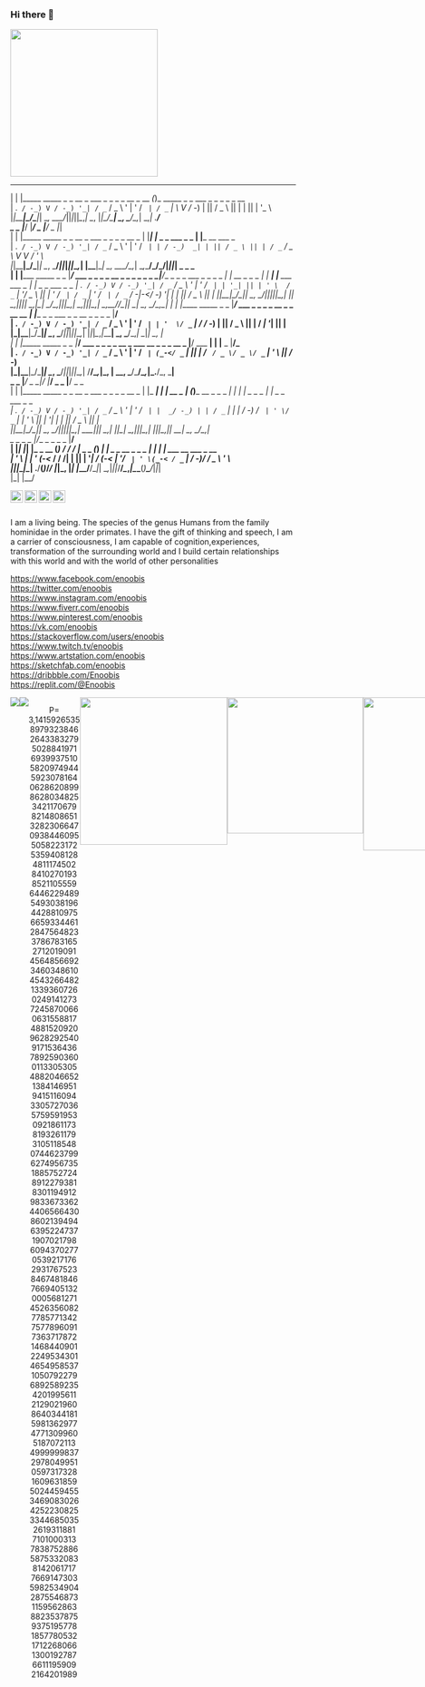 
### Hi there 👋

<!--
**electro-none/electro-none** is a ✨ _special_ ✨ repository because its `README.md` (this file) appears on your GitHub profile.

Here are some ideas to get you started:

- 🔭 I’m currently working on ...
- 🌱 I’m currently learning ...
- 👯 I’m looking to collaborate on ...
- 🤔 I’m looking for help with ...
- 💬 Ask me about ...
- 📫 How to reach me: ...
- 😄 Pronouns: ...
- ⚡ Fun fact: ...
-->
<img  name="img" src="https://cdn.discordapp.com/attachments/909731897872105545/958592925707677716/unknown.png" width="260" >  

  _  _                                                  _                                                                                                  
 | \| |_____ _____ _ _   __ _ ___ _ _  _ _  __ _   __ _(_)_ _____   _  _ ___ _  _   _  _ _ __                                                              
 | .` / -_) V / -_) '_| / _` / _ \ ' \| ' \/ _` | / _` | \ V / -_) | || / _ \ || | | || | '_ \                                                             
 |_|\_\___|\_/\___|_|   \__, \___/_||_|_||_\__,_| \__, |_|\_/\___|  \_, \___/\_,_|  \_,_| .__/                                                             
  _  _                  |___/                     |___/  _          |__/          _     |_|                                                                
 | \| |_____ _____ _ _   __ _ ___ _ _  _ _  __ _  | |___| |_   _  _ ___ _  _   __| |_____ __ ___ _                                                         
 | .` / -_) V / -_) '_| / _` / _ \ ' \| ' \/ _` | | / -_)  _| | || / _ \ || | / _` / _ \ V  V / ' \                                                        
 |_|\_\___|\_/\___|_|   \__, \___/_||_|_||_\__,_| |_\___|\__|  \_, \___/\_,_| \__,_\___/\_/\_/|_||_|          _      _                 _                   
 | \| |_____ _____ _ _  |___/ ___ _ _  _ _  __ _   _ _ _  _ _ _|__/__ _ _ _ ___ _  _ _ _  __| |  __ _ _ _  __| |  __| |___ ___ ___ _ _| |_   _  _ ___ _  _ 
 | .` / -_) V / -_) '_| / _` / _ \ ' \| ' \/ _` | | '_| || | ' \  / _` | '_/ _ \ || | ' \/ _` | / _` | ' \/ _` | / _` / -_|_-</ -_) '_|  _| | || / _ \ || |
 |_|\_\___|\_/\___|_|   \__, \___/_||_|_||_\__,_| |_|  \_,_|_||_| \__,_|_| \___/\_,_|_||_\__,_| \__,_|_||_\__,_| \__,_\___/__/\___|_|  \__|  \_, \___/\_,_|
 | \| |_____ _____ _ _  |___/ ___ _ _  _ _  __ _   _ __  __ _| |_____   _  _ ___ _  _   __ _ _ _  _                                          |__/          
 | .` / -_) V / -_) '_| / _` / _ \ ' \| ' \/ _` | | '  \/ _` | / / -_) | || / _ \ || | / _| '_| || |                                                       
 |_|\_\___|\_/\___|_|   \__, \___/_||_|_||_\__,_| |_|_|_\__,_|_\_\___|  \_, \___/\_,_| \__|_|  \_, |                                                       
 | \| |_____ _____ _ _  |___/ ___ _ _  _ _  __ _   ___ __ _ _  _   __ _ |__/ ___  __| | |__ _  |__/_                                                       
 | .` / -_) V / -_) '_| / _` / _ \ ' \| ' \/ _` | (_-</ _` | || | / _` / _ \/ _ \/ _` | '_ \ || / -_)                                                      
 |_|\_\___|\_/\___|_|   \__, \___/_||_|_||_\__,_| /__/\__,_|\_, | \__, \___/\___/\__,_|_.__/\_, \___|                                                      
  _  _                  |___/                      _       _|__/  |___/ _ _                 |__/   _            _                                          
 | \| |_____ _____ _ _   __ _ ___ _ _  _ _  __ _  | |_ ___| | |  __ _  | (_)___   __ _ _ _  __| | | |_ _  _ _ _| |_   _  _ ___ _  _                        
 | .` / -_) V / -_) '_| / _` / _ \ ' \| ' \/ _` | |  _/ -_) | | / _` | | | / -_) / _` | ' \/ _` | | ' \ || | '_|  _| | || / _ \ || |                       
 |_|\_\___|\_/\___|_|   \__, \___/_||_|_||_\__,_|  \__\___|_|_| \__,_| |_|_\___| \__,_|_||_\__,_| |_||_\_,_|_|  \__|  \_, \___/\_,_|                       
  _   _   _           _ |___/__          _       _                    _      _                                        |__/                                 
 | |_| |_| |_ _ __ __(_) / / / |_  _ _ _(_)__ __| |_ _ _ __ _ _ _  __| |__ _| |_ ___   __ ___ _ __                                                         
 | ' \  _|  _| '_ (_-<_ / / /| | || | '_| / _(_-<  _| '_/ _` | ' \(_-< / _` |  _/ -_)_/ _/ _ \ '  \                                                        
 |_||_\__|\__| .__/__(_)_/_/ |_|\_, |_| |_\__/__/\__|_| \__,_|_||_/__/_\__,_|\__\___(_)__\___/_|_|_|                                                       
             |_|                |__/                                                                         

<a href="https://www.youtube.com/channel/UCOqTa0ko06PfgayD_5ZbWTw">
  <img align="left" alt="enoobis - Youtube" width="22px" src="https://cdn.jsdelivr.net/npm/simple-icons@v3/icons/youtube.svg"/>
</a>
<a href="https://www.instagram.com/enoobis/?hl=ru">
  <img align="left" alt="enoobis - Instagram" width="22px" src="https://cdn.jsdelivr.net/npm/simple-icons@v3/icons/instagram.svg"/>
</a>
<a href="https://twitter.com/s00fler">
  <img align="left" alt="enoobis - Twitter" width="22px" src="https://cdn.jsdelivr.net/npm/simple-icons@v3/icons/twitter.svg"/>
</a>
<a href="https://www.facebook.com/enoobis">
  <img align="left" alt="enoobis - Facebook" width="22px" src="https://cdn.jsdelivr.net/npm/simple-icons@v3/icons/facebook.svg"/>
</a>
<br />
<br />

I am a living being. The species of the genus Humans from the family hominidae in the order primates. I have the gift of thinking and speech, I am a carrier of consciousness, I am capable of cognition,experiences, transformation of the surrounding world and I build certain relationships with this world and with the world of other personalities


https://www.facebook.com/enoobis
<br />
https://twitter.com/enoobis
<br />
https://www.instagram.com/enoobis
<br />
https://www.fiverr.com/enoobis
<br />
https://www.pinterest.com/enoobis
<br />
https://vk.com/enoobis
<br />
https://stackoverflow.com/users/enoobis
<br />
https://www.twitch.tv/enoobis
<br />
https://www.artstation.com/enoobis
<br />
https://sketchfab.com/enoobis
<br />
https://dribbble.com/Enoobis
<br />
https://replit.com/@Enoobis
<br />
<div align="center">
  <div style="display: flex;">
    <img src="https://github-readme-stats.vercel.app/api/top-langs/?username=Enoobis&layout=compact&show_icons=true&title_color=ffffff&icon_color=34abeb&text_color=daf7dc&bg_color=151515" style="vertical-align: top;" />
    <img src="https://github-readme-stats.vercel.app/api?username=Enoobis&show_icons=true&title_color=ffffff&icon_color=34abeb&text_color=daf7dc&bg_color=151515" />
    

P= 3,1415926535 8979323846 2643383279 5028841971 6939937510 5820974944 5923078164 0628620899 8628034825 3421170679 8214808651 3282306647 0938446095 5058223172 5359408128 4811174502 8410270193 8521105559 6446229489 5493038196 4428810975 6659334461 2847564823 3786783165 2712019091 4564856692 3460348610 4543266482 1339360726 0249141273 7245870066 0631558817 4881520920 9628292540 9171536436 7892590360 0113305305 4882046652 1384146951 9415116094 3305727036 5759591953 0921861173 8193261179 3105118548 0744623799 6274956735 1885752724 8912279381 8301194912 9833673362 4406566430 8602139494 6395224737 1907021798 6094370277 0539217176 2931767523 8467481846 7669405132 0005681271 4526356082 7785771342 7577896091 7363717872 1468440901 2249534301 4654958537 1050792279 6892589235 4201995611 2129021960 8640344181 5981362977 4771309960 5187072113 4999999837 2978049951 0597317328 1609631859 5024459455 3469083026 4252230825 3344685035 2619311881 7101000313 7838752886 5875332083 8142061717 7669147303 5982534904 2875546873 1159562863 8823537875 9375195778 1857780532 1712268066 1300192787 6611195909 2164201989</p>
</p>
<img  name="img" src="https://steamuserimages-a.akamaihd.net/ugc/439488240801501050/05E28E07F136266CD687DFC1A52CC3D5914797DD/" width="260" > 
<img name="img" src="https://user-images.githubusercontent.com/62465404/117016308-63c8fe80-ad14-11eb-8436-d7a05891f1af.gif" width="240">
<img src="https://user-images.githubusercontent.com/62465404/117102591-738b2600-ad9a-11eb-80cb-7270f47f72c7.png" width="270" >
<br>



